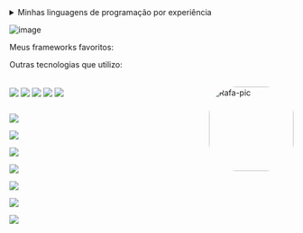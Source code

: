 <details>
  <summary>Minhas linguagens de programação por experiência</summary>
  
  * (**S**) Java e Kotlin
  * (**A**) Python e Typescript
  * (**B**) Javascript
  * (**C**) PHP e C
  * (**D**) C++
</details>

![image](https://user-images.githubusercontent.com/78219497/199262575-ffab36be-9427-4598-9a1b-5a1515791c03.png)

Meus frameworks favoritos:



Outras tecnologias que utilizo:

<div style="display: inline_block">

</div>

<div style="display: inline_block"><br>
  <img align="center" src="https://img.shields.io/badge/HTML5-E34F26?style=for-the-badge&logo=html5&logoColor=white">
  <img align="center" src="https://img.shields.io/badge/CSS3-1572B6?style=for-the-badge&logo=css3&logoColor=white">
  <img align="center" src="https://img.shields.io/badge/MySQL-00000F?style=for-the-badge&logo=mysql&logoColor=white">
  <img align="center" src="https://img.shields.io/badge/PostgreSQL-316192?style=for-the-badge&logo=postgresql&logoColor=white">
  <img align="center" src="https://img.shields.io/badge/MongoDB-4EA94B?style=for-the-badge&logo=mongodb&logoColor=white">
  <img align="right" alt="Rafa-pic" height="150" style="border-radius:50px;" 
       src="https://user-images.githubusercontent.com/78219497/199267833-a957e802-21e8-4060-ace4-75a925083087.gif?width=676&height=676">
</div>
  
  ##
 

![](https://img.shields.io/badge/Spring-6DB33F?style=for-the-badge&logo=spring&logoColor=white)
  
![](https://img.shields.io/badge/Django-092E20?style=for-the-badge&logo=django&logoColor=white)
  
![](https://img.shields.io/badge/Node.js-43853D?style=for-the-badge&logo=node.js&logoColor=white)
  
![](https://img.shields.io/badge/Angular-DD0031?style=for-the-badge&logo=angular&logoColor=white)
  
![](https://img.shields.io/badge/Bootstrap-563D7C?style=for-the-badge&logo=bootstrap&logoColor=white)
  
![](https://img.shields.io/badge/React-20232A?style=for-the-badge&logo=react&logoColor=61DAFB)
  
![](https://img.shields.io/badge/Flutter-02569B?style=for-the-badge&logo=flutter&logoColor=white)


